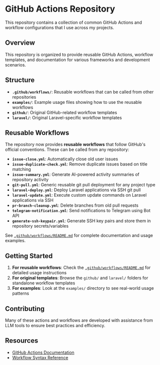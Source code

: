 # GitHub Actions Repository

This repository contains a collection of common GitHub Actions and workflow configurations that I use across my projects.

## Overview

This repository is organized to provide reusable GitHub Actions, workflow templates, and documentation for various frameworks and development scenarios.

## Structure

- **`.github/workflows/`**: Reusable workflows that can be called from other repositories
- **`examples/`**: Example usage files showing how to use the reusable workflows
- **`github/`**: Original GitHub-related workflow templates
- **`laravel/`**: Original Laravel-specific workflow templates

## Reusable Workflows

The repository now provides **reusable workflows** that follow GitHub's official conventions. These can be called from any repository:

- **`issue-close.yml`**: Automatically close old user issues
- **`issue-duplicate-check.yml`**: Remove duplicate issues based on title matching  
- **`issue-summary.yml`**: Generate AI-powered activity summaries of repository activity
- **`git-pull.yml`**: Generic reusable git pull deployment for any project type
- **`laravel-deploy.yml`**: Deploy Laravel applications via SSH git pull
- **`laravel-update.yml`**: Execute custom update commands on Laravel applications via SSH
- **`pr-branch-cleanup.yml`**: Delete branches from old pull requests
- **`telegram-notification.yml`**: Send notifications to Telegram using Bot API
- **`generate-ssh-keypair.yml`**: Generate SSH key pairs and store them in repository secrets/variables

See [`.github/workflows/README.md`](.github/workflows/README.md) for complete documentation and usage examples.

## Getting Started

1. **For reusable workflows**: Check the [`.github/workflows/README.md`](.github/workflows/README.md) for detailed usage instructions
2. **For original templates**: Browse the `github/` and `laravel/` folders for standalone workflow templates
3. **For examples**: Look at the `examples/` directory to see real-world usage patterns

## Contributing

Many of these actions and workflows are developed with assistance from LLM tools to ensure best practices and efficiency.

## Resources

- [GitHub Actions Documentation](https://docs.github.com/en/actions)
- [Workflow Syntax Reference](https://docs.github.com/en/actions/using-workflows/workflow-syntax-for-github-actions)
